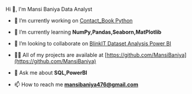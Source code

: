 Hi 👋, I'm Mansi Baniya
Data Analyst

- 🔭 I’m currently working on [Contact_Book Python](https://github.com/MansiBaniya/Contact_Book_Python)

- 🌱 I’m currently learning **NumPy,Pandas,Seaborn,MatPlotlib**

- 👯 I’m looking to collaborate on [BlinkIT Dataset Analysis Power BI](https://github.com/MansiBaniya/BlinKit-Data-Analysis-Visualization)

- 👨‍💻 All of my projects are available at [https://github.com/MansiBaniya](https://github.com/MansiBaniya)

- 💬 Ask me about **SQL,PowerBI**

- 📫 How to reach me **mansibaniya476@gmail.com**



